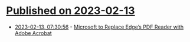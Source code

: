 # [Published on 2023-02-13](index.md)

* [2023-02-13, 07:30:56](https://news.ycombinator.com/item?id=34771043) - [Microsoft to Replace Edge’s PDF Reader with Adobe Acrobat](https://www.theregister.com/2023/02/10/microsoft_edge_pdf_acrobat/)
